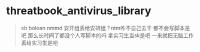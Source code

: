 # threatbook_antivirus_library

> sb bolean nmmd
> 安开组丢给安研组？ntm咋不自己去干
> 都不会写脚本是吧 那么长时间了都没个人写脚本的吗
> 拿实习生当sk是吧
> 一来就把无脑工作丢给实习生是吧
